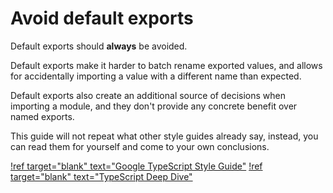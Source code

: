 # Avoid default exports

Default exports should **always** be avoided.

Default exports make it harder to batch rename exported values, and allows for
accidentally importing a value with a different name than expected.

Default exports also create an additional source of decisions when importing a
module, and they don't provide any concrete benefit over named exports.

This guide will not repeat what other style guides already say, instead, you can
read them for yourself and come to your own conclusions.

[!ref target="blank" text="Google TypeScript Style Guide"](https://google.github.io/styleguide/tsguide.html#exports)
[!ref target="blank" text="TypeScript Deep Dive"](https://basarat.gitbook.io/typescript/main-1/defaultisbad)
